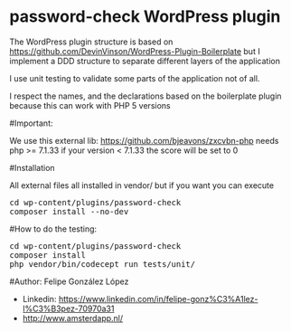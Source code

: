 # password-check WordPress plugin

The WordPress plugin structure is based on https://github.com/DevinVinson/WordPress-Plugin-Boilerplate
but I implement a DDD structure to separate different layers of the application

I use unit testing to validate some parts of the application not of all.

I respect the names, and the declarations based on the boilerplate plugin because this can work with PHP 5 versions

#Important: 

We use this external lib: https://github.com/bjeavons/zxcvbn-php needs php >= 7.1.33 if your version < 7.1.33 the score will be set to 0

#Installation

All external files all installed in vendor/ but if you want you can execute
<pre>
cd wp-content/plugins/password-check
composer install --no-dev
</pre>

#How to do the testing:

<pre>
cd wp-content/plugins/password-check
composer install
php vendor/bin/codecept run tests/unit/
</pre>

 


#Author:
Felipe González López
<ul>
<li>Linkedin: <a href="https://www.linkedin.com/in/felipe-gonz%C3%A1lez-l%C3%B3pez-70970a31">https://www.linkedin.com/in/felipe-gonz%C3%A1lez-l%C3%B3pez-70970a31</a></li>
<li><a href="http://www.amsterdapp.nl/">http://www.amsterdapp.nl/</a></li>
</ul>

